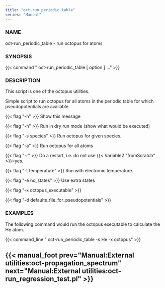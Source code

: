 ```yaml
---
title: "oct-run periodic table"
series: "Manual"
---
```



### NAME 
oct-run_periodic_table - run octopus for atoms

### SYNOPSIS 
{{< command  " oct-run_periodic_table [ option ] ..." >}}

### DESCRIPTION 
This script is one of the octopus utilities.

Simple script to run octopus for all atoms in the periodic table for
which pseudopotentials are available.

{{< flag "-h" >}}
Show this message

{{< flag "-n" >}}
Run in dry run mode (show what would be executed)

{{< flag "-s species" >}}
Run octopus for given species.

{{< flag "-a" >}}
Run octopus for all atoms

{{< flag "-r" >}}
Do a restart, i.e. do not use {{< Variable2 "fromScratch" >}}=yes.

{{< flag "-t temperature" >}}
Run with electronic temperature.

{{< flag "-e no_states" >}}
Use extra states

{{< flag "-x octopus_executable" >}}

{{< flag "-d defaults_file_for_pseudopotentials" >}}

### EXAMPLES 
The following command would run the octopus executable to
calculate the He atom.

{{< command_line " oct-run_periodic_table -s He -x octopus" >}}

{{< manual_foot prev="Manual:External utilities:oct-propagation_spectrum" next="Manual:External utilities:oct-run_regression_test.pl" >}}
---------------------------------------------
